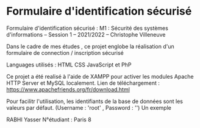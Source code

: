 # Formulaire d'identification sécurisé
Formulaire d'identification sécurisé : 
M1 : Sécurité des systèmes d'informations – Session 1 – 2021/2022 – Christophe Villeneuve

Dans le cadre de mes études , ce projet englobe la réalisation d'un formulaire de connection / inscription sécurisé

Languages utilisés : HTML CSS JavaScript et PhP

Ce projet a été realisé à l'aide de XAMPP pour activer les modules Apache HTTP Server et MySQL localement.
Lien de téléchargement :   https://www.apachefriends.org/fr/download.html

Pour facilitr l'utilisation, les identifiants de la base de données sont les valeurs par défaut. (Username : 'root' ,  Password : '')
Un exemple 


RABHI Yasser
N°étudiant :
Paris 8
